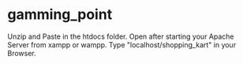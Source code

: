 # gamming_point
Unzip and Paste in the htdocs folder.
Open after starting your Apache Server from xampp or wampp.
Type "localhost/shopping_kart" in your Browser.
